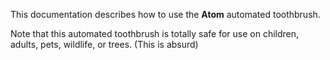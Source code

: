 This documentation describes how to use the **Atom** automated toothbrush.

Note that this automated toothbrush is totally safe for use on children, adults, pets, wildlife, or trees. (This is absurd)
